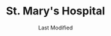 ---
layout: location-page
date: Last Modified
description: "Local COVID-19 testing is available at St. Mary's Hospital in Jefferson City, Missouri, USA."
permalink: "locations/missouri/jefferson-city/st-marys-hospital/"
tags:
  - locations
  - missouri
title: St. Mary's Hospital
state: Missouri
stateAbbr: MO
hood: Jefferson City
address: 2505 Mission Drive
city: Jefferson City
zip: 65109
mapUrl: "http://maps.apple.com/?q=St+Marys+Hospital&address=2505+Mission+Drive,Jefferson+City,Missouri,65109"
locationType: Drive-thru
phone: 573-681-3000
website: https://www.ssmhealth.com/coronavirus-updates
onlineBooking: undefined
closed: undefined
closedUpdate: April 14th, 2020
notes: "By appointment only. Requires doctor's referral."
days: Hours unknown
ctaMessage: Learn more
ctaUrl: "https://www.ssmhealth.com/coronavirus-updates"
---